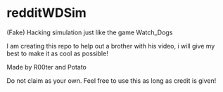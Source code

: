 # redditWDSim
(Fake) Hacking simulation just like the game Watch_Dogs

I am creating this repo to help out a brother with his video, i will give my best to make it as cool as possible!

Made by R00ter and Potato

Do not claim as your own. Feel free to use this as long as credit is given!

